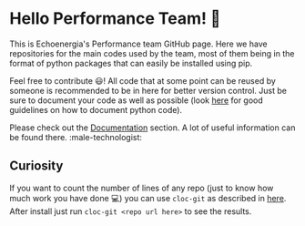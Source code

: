 # Hello Performance Team! :rocket:

This is Echoenergia's Performance team GitHub page. Here we have repositories for the main codes used by the team, most of them being in the format of python packages that can easily be installed using pip.

Feel free to contribute :smiley:! All code that at some point can be reused by someone is recommended to be in here for better version control. Just be sure to document your code as well as possible (look [here](https://realpython.com/documenting-python-code/) for good guidelines on how to document python code).

Please check out the [Documentation](https://github.com/performance-echo/documentation) section. A lot of useful information can be found there. :male-technologist:

## Curiosity

If you want to count the number of lines of any repo (just to know how much work you have done :computer:) you can use `cloc-git` as described in [here](https://stackoverflow.com/a/29012789/19719972). After install just run `cloc-git <repo url here>` to see the results.
